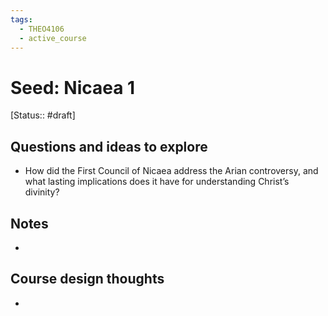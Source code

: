 ```yaml
---
tags:
  - THEO4106
  - active_course
---
```


# Seed: Nicaea 1
[Status:: #draft]
## Questions and ideas to explore
- How did the First Council of Nicaea address the Arian controversy, and what lasting implications does it have for understanding Christ’s divinity?


## Notes
- 

## Course design thoughts
- 
